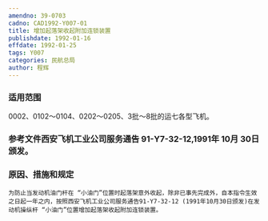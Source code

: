 ```yaml
---
amendno: 39-0703
cadno: CAD1992-Y007-01
title: 增加起落架收起附加连锁装置
publishdate: 1992-01-16
effdate: 1992-01-25
tags: Y007
categories: 民航总局
author: 程辉
---
```


### 适用范围 
0002、0102～0104、0202～0205、3批～8批的运七各型飞机。

<!--more-->
### 参考文件西安飞机工业公司服务通告 91-Y7-32-12,1991年 10月 30日颁发。

### 原因、措施和规定 
    为防止当发动机油门杆在 “小油门”位置时起落架意外收起，除非已事先完成外，自本指令生效之日起一年之内，按照西安飞机工业公司服务通告91-Y7-32-12 (1991年10月30日颁发)在发动机操纵杆 “小油门”位置增加起落架收起附加连锁装置。
